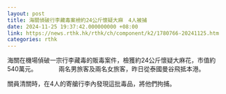 ```yaml
---
layout: post
title: 海關偵破行李藏毒案檢約24公斤懷疑大麻　4人被捕
date: 2024-11-25 19:37:42.000000000 +08:00
link: https://news.rthk.hk/rthk/ch/component/k2/1780766-20241125.htm
categories: rthk
---
```


海關在機場偵破一宗行李藏毒的販毒案件，檢獲約24公斤懷疑大麻花，市值約540萬元。
　　　
兩名男旅客及兩名女旅客，昨日從泰國曼谷飛抵本港。

關員清關時，在4人的寄艙行李內發現這批毒品，將他們拘捕。
